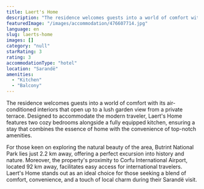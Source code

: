 ```yaml
---
title: Laert's Home
description: "The residence welcomes guests into a world of comfort with its air-conditioned interiors that open up to a lush garden view from a private terrace."
featuredImage: "/images/accommodation/476607714.jpg"
language: en
slug: laerts-home
images: []
category: "null"
starRating: 3
rating: 3
accommodationType: "hotel"
location: "Sarandë"
amenities:
  - "Kitchen"
  - "Balcony"
---
```


The residence welcomes guests into a world of comfort with its air-conditioned interiors that open up to a lush garden view from a private terrace. Designed to accommodate the modern traveler, Laert's Home features two cozy bedrooms alongside a fully equipped kitchen, ensuring a stay that combines the essence of home with the convenience of top-notch amenities.

For those keen on exploring the natural beauty of the area, Butrint National Park lies just 2.2 km away, offering a perfect excursion into history and nature. Moreover, the property's proximity to Corfu International Airport, located 92 km away, facilitates easy access for international travelers. Laert's Home stands out as an ideal choice for those seeking a blend of comfort, convenience, and a touch of local charm during their Sarandë visit.

